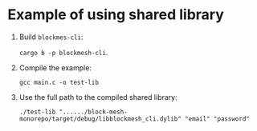 # Example of using shared library

1. Build `blockmes-cli`:

   `cargo b -p blockmesh-cli`.
2. Compile the example:

   `gcc main.c -o test-lib`
3. Use the full path to the compiled shared library:

   `./test-lib "....../block-mesh-monorepo/target/debug/libblockmesh_cli.dylib" "email" "password"`
